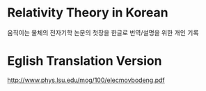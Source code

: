 # Relativity Theory in Korean
 움직이는 물체의 전자기학 논문의 첫장을 한글로 번역/설명을 위한 개인 기록

# Eglish Translation Version
http://www.phys.lsu.edu/mog/100/elecmovbodeng.pdf